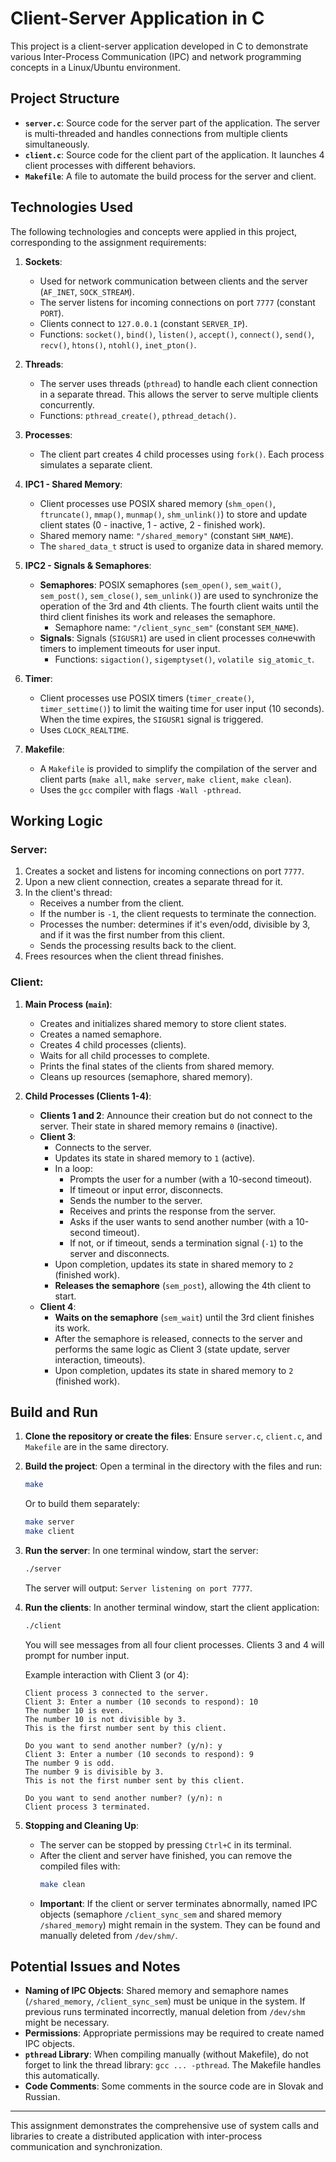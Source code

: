 # Client-Server Application in C

This project is a client-server application developed in C to demonstrate various Inter-Process Communication (IPC) and network programming concepts in a Linux/Ubuntu environment.

## Project Structure

* **`server.c`**: Source code for the server part of the application. The server is multi-threaded and handles connections from multiple clients simultaneously.
* **`client.c`**: Source code for the client part of the application. It launches 4 client processes with different behaviors.
* **`Makefile`**: A file to automate the build process for the server and client.

## Technologies Used

The following technologies and concepts were applied in this project, corresponding to the assignment requirements:

1.  **Sockets**:
    * Used for network communication between clients and the server (`AF_INET`, `SOCK_STREAM`).
    * The server listens for incoming connections on port `7777` (constant `PORT`).
    * Clients connect to `127.0.0.1` (constant `SERVER_IP`).
    * Functions: `socket()`, `bind()`, `listen()`, `accept()`, `connect()`, `send()`, `recv()`, `htons()`, `ntohl()`, `inet_pton()`.

2.  **Threads**:
    * The server uses threads (`pthread`) to handle each client connection in a separate thread. This allows the server to serve multiple clients concurrently.
    * Functions: `pthread_create()`, `pthread_detach()`.

3.  **Processes**:
    * The client part creates 4 child processes using `fork()`. Each process simulates a separate client.

4.  **IPC1 - Shared Memory**:
    * Client processes use POSIX shared memory (`shm_open()`, `ftruncate()`, `mmap()`, `munmap()`, `shm_unlink()`) to store and update client states (0 - inactive, 1 - active, 2 - finished work).
    * Shared memory name: `"/shared_memory"` (constant `SHM_NAME`).
    * The `shared_data_t` struct is used to organize data in shared memory.

5.  **IPC2 - Signals & Semaphores**:
    * **Semaphores**: POSIX semaphores (`sem_open()`, `sem_wait()`, `sem_post()`, `sem_close()`, `sem_unlink()`) are used to synchronize the operation of the 3rd and 4th clients. The fourth client waits until the third client finishes its work and releases the semaphore.
        * Semaphore name: `"/client_sync_sem"` (constant `SEM_NAME`).
    * **Signals**: Signals (`SIGUSR1`) are used in client processes солнечwith timers to implement timeouts for user input.
        * Functions: `sigaction()`, `sigemptyset()`, `volatile sig_atomic_t`.

6.  **Timer**:
    * Client processes use POSIX timers (`timer_create()`, `timer_settime()`) to limit the waiting time for user input (10 seconds). When the time expires, the `SIGUSR1` signal is triggered.
    * Uses `CLOCK_REALTIME`.

7.  **Makefile**:
    * A `Makefile` is provided to simplify the compilation of the server and client parts (`make all`, `make server`, `make client`, `make clean`).
    * Uses the `gcc` compiler with flags `-Wall -pthread`.

## Working Logic

### Server:
1.  Creates a socket and listens for incoming connections on port `7777`.
2.  Upon a new client connection, creates a separate thread for it.
3.  In the client's thread:
    * Receives a number from the client.
    * If the number is `-1`, the client requests to terminate the connection.
    * Processes the number: determines if it's even/odd, divisible by 3, and if it was the first number from this client.
    * Sends the processing results back to the client.
4.  Frees resources when the client thread finishes.

### Client:
1.  **Main Process (`main`)**:
    * Creates and initializes shared memory to store client states.
    * Creates a named semaphore.
    * Creates 4 child processes (clients).
    * Waits for all child processes to complete.
    * Prints the final states of the clients from shared memory.
    * Cleans up resources (semaphore, shared memory).

2.  **Child Processes (Clients 1-4)**:
    * **Clients 1 and 2**: Announce their creation but do not connect to the server. Their state in shared memory remains `0` (inactive).
    * **Client 3**:
        * Connects to the server.
        * Updates its state in shared memory to `1` (active).
        * In a loop:
            * Prompts the user for a number (with a 10-second timeout).
            * If timeout or input error, disconnects.
            * Sends the number to the server.
            * Receives and prints the response from the server.
            * Asks if the user wants to send another number (with a 10-second timeout).
            * If not, or if timeout, sends a termination signal (`-1`) to the server and disconnects.
        * Upon completion, updates its state in shared memory to `2` (finished work).
        * **Releases the semaphore** (`sem_post`), allowing the 4th client to start.
    * **Client 4**:
        * **Waits on the semaphore** (`sem_wait`) until the 3rd client finishes its work.
        * After the semaphore is released, connects to the server and performs the same logic as Client 3 (state update, server interaction, timeouts).
        * Upon completion, updates its state in shared memory to `2` (finished work).

## Build and Run

1.  **Clone the repository or create the files**:
    Ensure `server.c`, `client.c`, and `Makefile` are in the same directory.

2.  **Build the project**:
    Open a terminal in the directory with the files and run:
    ```bash
    make
    ```
    Or to build them separately:
    ```bash
    make server
    make client
    ```

3.  **Run the server**:
    In one terminal window, start the server:
    ```bash
    ./server
    ```
    The server will output: `Server listening on port 7777`.

4.  **Run the clients**:
    In another terminal window, start the client application:
    ```bash
    ./client
    ```
    You will see messages from all four client processes. Clients 3 and 4 will prompt for number input.

    Example interaction with Client 3 (or 4):
    ```
    Client process 3 connected to the server.
    Client 3: Enter a number (10 seconds to respond): 10
    The number 10 is even.
    The number 10 is not divisible by 3.
    This is the first number sent by this client.

    Do you want to send another number? (y/n): y
    Client 3: Enter a number (10 seconds to respond): 9
    The number 9 is odd.
    The number 9 is divisible by 3.
    This is not the first number sent by this client.

    Do you want to send another number? (y/n): n
    Client process 3 terminated.
    ```

5.  **Stopping and Cleaning Up**:
    * The server can be stopped by pressing `Ctrl+C` in its terminal.
    * After the client and server have finished, you can remove the compiled files with:
        ```bash
        make clean
        ```
    * **Important**: If the client or server terminates abnormally, named IPC objects (semaphore `/client_sync_sem` and shared memory `/shared_memory`) might remain in the system. They can be found and manually deleted from `/dev/shm/`.

## Potential Issues and Notes
* **Naming of IPC Objects**: Shared memory and semaphore names (`/shared_memory`, `/client_sync_sem`) must be unique in the system. If previous runs terminated incorrectly, manual deletion from `/dev/shm` might be necessary.
* **Permissions**: Appropriate permissions may be required to create named IPC objects.
* **`pthread` Library**: When compiling manually (without Makefile), do not forget to link the thread library: `gcc ... -pthread`. The Makefile handles this automatically.
* **Code Comments**: Some comments in the source code are in Slovak and Russian.

---
This assignment demonstrates the comprehensive use of system calls and libraries to create a distributed application with inter-process communication and synchronization.
